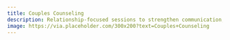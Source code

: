 ```yaml
---
title: Couples Counseling
description: Relationship-focused sessions to strengthen communication, resolve conflict, and deepen connection.
image: https://via.placeholder.com/300x200?text=Couples+Counseling
---
```

